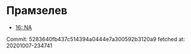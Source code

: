 # Прамзелев
- [16: NA](16.md)

Commit: 5283640fb437c514394a0444e7a300592b3120a9
 fetched at: 20201007-234741
